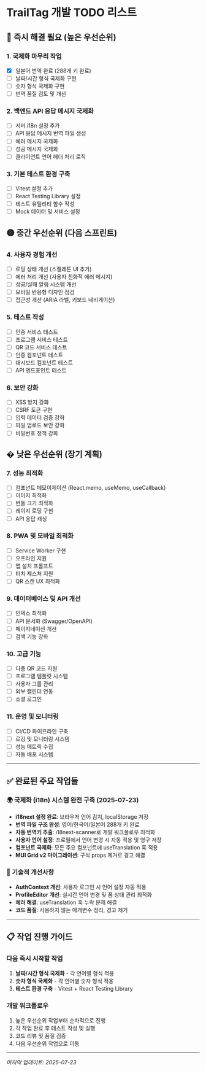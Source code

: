 # TrailTag 개발 TODO 리스트

## 🔴 즉시 해결 필요 (높은 우선순위)

### 1. 국제화 마무리 작업
- [x] 일본어 번역 완료 (288개 키 완료)
- [ ] 날짜/시간 형식 국제화 구현
- [ ] 숫자 형식 국제화 구현
- [ ] 번역 품질 검토 및 개선

### 2. 백엔드 API 응답 메시지 국제화
- [ ] 서버 i18n 설정 추가
- [ ] API 응답 메시지 번역 파일 생성
- [ ] 에러 메시지 국제화
- [ ] 성공 메시지 국제화
- [ ] 클라이언트 언어 헤더 처리 로직

### 3. 기본 테스트 환경 구축
- [ ] Vitest 설정 추가
- [ ] React Testing Library 설정
- [ ] 테스트 유틸리티 함수 작성
- [ ] Mock 데이터 및 서비스 설정

## 🟡 중간 우선순위 (다음 스프린트)

### 4. 사용자 경험 개선
- [ ] 로딩 상태 개선 (스켈레톤 UI 추가)
- [ ] 에러 처리 개선 (사용자 친화적 에러 메시지)
- [ ] 성공/실패 알림 시스템 개선
- [ ] 모바일 반응형 디자인 점검
- [ ] 접근성 개선 (ARIA 라벨, 키보드 네비게이션)

### 5. 테스트 작성
- [ ] 인증 서비스 테스트
- [ ] 프로그램 서비스 테스트
- [ ] QR 코드 서비스 테스트
- [ ] 인증 컴포넌트 테스트
- [ ] 대시보드 컴포넌트 테스트
- [ ] API 엔드포인트 테스트

### 6. 보안 강화
- [ ] XSS 방지 강화
- [ ] CSRF 토큰 구현
- [ ] 입력 데이터 검증 강화
- [ ] 파일 업로드 보안 강화
- [ ] 비밀번호 정책 강화

## � 낮은 우선순위 (장기 계획)

### 7. 성능 최적화
- [ ] 컴포넌트 메모이제이션 (React.memo, useMemo, useCallback)
- [ ] 이미지 최적화
- [ ] 번들 크기 최적화
- [ ] 레이지 로딩 구현
- [ ] API 응답 캐싱

### 8. PWA 및 모바일 최적화
- [ ] Service Worker 구현
- [ ] 오프라인 지원
- [ ] 앱 설치 프롬프트
- [ ] 터치 제스처 지원
- [ ] QR 스캔 UX 최적화

### 9. 데이터베이스 및 API 개선
- [ ] 인덱스 최적화
- [ ] API 문서화 (Swagger/OpenAPI)
- [ ] 페이지네이션 개선
- [ ] 검색 기능 강화

### 10. 고급 기능
- [ ] 다중 QR 코드 지원
- [ ] 프로그램 템플릿 시스템
- [ ] 사용자 그룹 관리
- [ ] 외부 캘린더 연동
- [ ] 소셜 로그인

### 11. 운영 및 모니터링
- [ ] CI/CD 파이프라인 구축
- [ ] 로깅 및 모니터링 시스템
- [ ] 성능 메트릭 수집
- [ ] 자동 배포 시스템

---

## ✅ 완료된 주요 작업들

### 🌍 국제화 (i18n) 시스템 완전 구축 (2025-07-23)
- **i18next 설정 완료**: 브라우저 언어 감지, localStorage 저장
- **번역 파일 구조 완성**: 영어/한국어/일본어 288개 키 완료
- **자동 번역키 추출**: i18next-scanner로 개발 워크플로우 최적화
- **사용자 언어 설정**: 프로필에서 언어 변경 시 자동 적용 및 영구 저장
- **컴포넌트 국제화**: 모든 주요 컴포넌트에 useTranslation 훅 적용
- **MUI Grid v2 마이그레이션**: 구식 props 제거로 경고 해결

### 🔧 기술적 개선사항
- **AuthContext 개선**: 사용자 로그인 시 언어 설정 자동 적용
- **ProfileEditor 개선**: 실시간 언어 변경 및 폼 상태 관리 최적화
- **에러 해결**: useTranslation 훅 누락 문제 해결
- **코드 품질**: 사용하지 않는 매개변수 정리, 경고 제거

---

## 📋 작업 진행 가이드

### 다음 즉시 시작할 작업
1. **날짜/시간 형식 국제화** - 각 언어별 형식 적용
2. **숫자 형식 국제화** - 각 언어별 숫자 형식 적용
3. **테스트 환경 구축** - Vitest + React Testing Library

### 개발 워크플로우
1. 높은 우선순위 작업부터 순차적으로 진행
2. 각 작업 완료 후 테스트 작성 및 실행
3. 코드 리뷰 및 품질 검증
4. 다음 우선순위 작업으로 이동

---

*마지막 업데이트: 2025-07-23*
